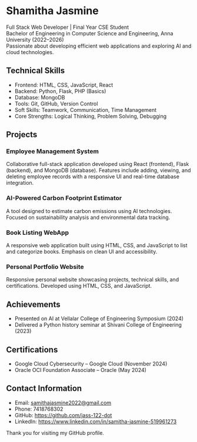 # Shamitha Jasmine 

Full Stack Web Developer | Final Year CSE Student  
Bachelor of Engineering in Computer Science and Engineering, Anna University (2022–2026)  
Passionate about developing efficient web applications and exploring AI and cloud technologies.

## Technical Skills

- Frontend: HTML, CSS, JavaScript, React
- Backend: Python, Flask, PHP (Basics)
- Database: MongoDB
- Tools: Git, GitHub, Version Control
- Soft Skills: Teamwork, Communication, Time Management
- Core Strengths: Logical Thinking, Problem Solving, Debugging

## Projects

### Employee Management System
Collaborative full-stack application developed using React (frontend), Flask (backend), and MongoDB (database). Features include adding, viewing, and deleting employee records with a responsive UI and real-time database integration.

### AI-Powered Carbon Footprint Estimator
A tool designed to estimate carbon emissions using AI technologies. Focused on sustainability analysis and environmental data tracking.

### Book Listing WebApp
A responsive web application built using HTML, CSS, and JavaScript to list and categorize books. Emphasis on clean UI and accessibility.

### Personal Portfolio Website
Responsive personal website showcasing projects, technical skills, and certifications. Developed using HTML, CSS, and JavaScript.

## Achievements

- Presented on AI at Vellalar College of Engineering Symposium (2024)
- Delivered a Python history seminar at Shivani College of Engineering (2023)

## Certifications

- Google Cloud Cybersecurity – Google Cloud (November 2024)
- Oracle OCI Foundation Associate – Oracle (May 2024)

## Contact Information

- Email: samithajasmine2022@gmail.com
- Phone: 7418768302
- GitHub: https://github.com/jass-122-dot
- LinkedIn: https://www.linkedin.com/in/samitha-jasmine-519961273

Thank you for visiting my GitHub profile.
